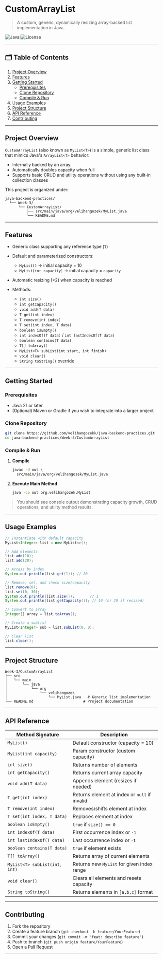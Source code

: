 # CustomArrayList

> A custom, generic, dynamically resizing array-backed list implementation in Java.

![Java](https://img.shields.io/badge/Java-21-blue.svg) ![License](https://img.shields.io/badge/License-MIT-green.svg)

---

## 🗂️ Table of Contents

1. [Project Overview](#project-overview)
2. [Features](#features)
3. [Getting Started](#getting-started)
   * [Prerequisites](#prerequisites)
   * [Clone Repository](#clone-repository)
   * [Compile & Run](#compile--run)
4. [Usage Examples](#usage-examples)
5. [Project Structure](#project-structure)
6. [API Reference](#api-reference)
7. [Contributing](#contributing)

---

## Project Overview

`CustomArrayList` (also known as `MyList<T>`) is a simple, generic list class that mimics Java's `ArrayList<T>` behavior:

* Internally backed by an array
* Automatically doubles capacity when full
* Supports basic CRUD and utility operations without using any built-in collection classes

This project is organized under:

```
java-backend-practices/
  └── Week-3/
      └── CustomArrayList/
          ├── src/main/java/org/velihangozek/MyList.java
          └── README.md
```

---

## Features

* Generic class supporting any reference type (`T`)
* Default and parameterized constructors:

  * `MyList()` → initial capacity = 10
  * `MyList(int capacity)` → initial capacity = `capacity`
* Automatic resizing (×2) when capacity is reached
* Methods:

  * `int size()`
  * `int getCapacity()`
  * `void add(T data)`
  * `T get(int index)`
  * `T remove(int index)`
  * `T set(int index, T data)`
  * `boolean isEmpty()`
  * `int indexOf(T data)` / `int lastIndexOf(T data)`
  * `boolean contains(T data)`
  * `T[] toArray()`
  * `MyList<T> subList(int start, int finish)`
  * `void clear()`
  * `String toString()` override

---

## Getting Started

### Prerequisites

* Java 21 or later
* (Optional) Maven or Gradle if you wish to integrate into a larger project

### Clone Repository

```bash
git clone https://github.com/velihangozekk/java-backend-practices.git
cd java-backend-practices/Week-3/CustomArrayList
```

### Compile & Run

1. **Compile**

   ```bash
   javac -d out \
     src/main/java/org/velihangozek/MyList.java
   ```
2. **Execute Main Method**

   ```bash
   java -cp out org.velihangozek.MyList
   ```

> You should see console output demonstrating capacity growth, CRUD operations, and utility method results.

---

## Usage Examples

```java
// Instantiate with default capacity
MyList<Integer> list = new MyList<>();

// Add elements
list.add(10);
list.add(20);

// Access by index
System.out.println(list.get(1)); // 20

// Remove, set, and check size/capacity
list.remove(0);
list.set(0, 30);
System.out.println(list.size());       // 1
System.out.println(list.getCapacity()); // 10 (or 20 if resized)

// Convert to array
Integer[] array = list.toArray();

// Create a sublist
MyList<Integer> sub = list.subList(0, 0);

// Clear list
list.clear();
```

---

## Project Structure

```
Week-3/CustomArrayList
├── src
│   └── main
│       └── java
│           └── org
│               └── velihangozek
│                   └── MyList.java   # Generic list implementation
└── README.md                       # Project documentation
```

---

## API Reference

| Method Signature              | Description                                   |
| ----------------------------- | --------------------------------------------- |
| `MyList()`                    | Default constructor (capacity = 10)           |
| `MyList(int capacity)`        | Param constructor (custom capacity)           |
| `int size()`                  | Returns number of elements                    |
| `int getCapacity()`           | Returns current array capacity                |
| `void add(T data)`            | Appends element (resizes if needed)           |
| `T get(int index)`            | Returns element at index or `null` if invalid |
| `T remove(int index)`         | Removes/shifts element at index               |
| `T set(int index, T data)`    | Replaces element at index                     |
| `boolean isEmpty()`           | `true` if `size() == 0`                       |
| `int indexOf(T data)`         | First occurrence index or `-1`                |
| `int lastIndexOf(T data)`     | Last occurrence index or `-1`                 |
| `boolean contains(T data)`    | `true` if element exists                      |
| `T[] toArray()`               | Returns array of current elements             |
| `MyList<T> subList(int, int)` | Returns new `MyList` for given index range    |
| `void clear()`                | Clears all elements and resets capacity       |
| `String toString()`           | Returns elements in `[a,b,c]` format          |

---

## Contributing

1. Fork the repository
2. Create a feature branch (`git checkout -b feature/YourFeature`)
3. Commit your changes (`git commit -m "feat: describe feature"`)
4. Push to branch (`git push origin feature/YourFeature`)
5. Open a Pull Request

---